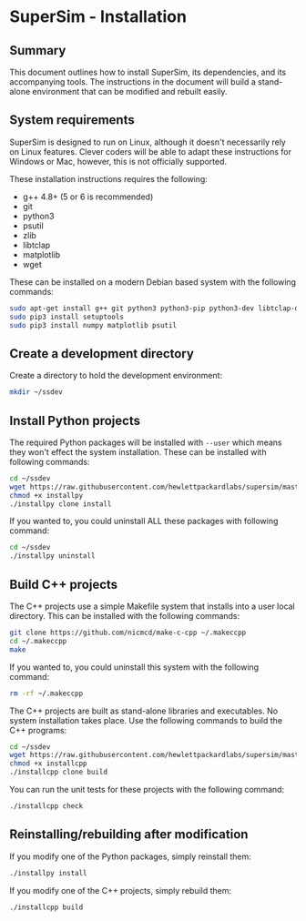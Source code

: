 # SuperSim - Installation

## Summary
This document outlines how to install SuperSim, its dependencies, and its
accompanying tools. The instructions in the document will build a stand-alone
environment that can be modified and rebuilt easily.

## System requirements
SuperSim is designed to run on Linux, although it doesn't necessarily rely
on Linux features. Clever coders will be able to adapt these instructions
for Windows or Mac, however, this is not officially supported.

These installation instructions requires the following:
- g++ 4.8+ (5 or 6 is recommended)
- git
- python3
- psutil
- zlib
- libtclap
- matplotlib
- wget

These can be installed on a modern Debian based system with the following
commands:

``` sh
sudo apt-get install g++ git python3 python3-pip python3-dev libtclap-dev zlib1g-dev wget
sudo pip3 install setuptools
sudo pip3 install numpy matplotlib psutil
```

## Create a development directory
Create a directory to hold the development environment:

``` sh
mkdir ~/ssdev
```

## Install Python projects
The required Python packages will be installed with `--user` which means
they won't effect the system installation. These can be installed with
following commands:

``` sh
cd ~/ssdev
wget https://raw.githubusercontent.com/hewlettpackardlabs/supersim/master/scripts/installpy
chmod +x installpy
./installpy clone install
```

If you wanted to, you could uninstall ALL these packages with following command:

``` sh
cd ~/ssdev
./installpy uninstall
```

## Build C++ projects
The C++ projects use a simple Makefile system that installs into a user local
directory. This can be installed with the following commands:

``` sh
git clone https://github.com/nicmcd/make-c-cpp ~/.makeccpp
cd ~/.makeccpp
make
```

If you wanted to, you could uninstall this system with the following command:

``` sh
rm -rf ~/.makeccpp
```

The C++ projects are built as stand-alone libraries and executables.
No system installation takes place. Use the following commands to build the C++ programs:

``` sh
cd ~/ssdev
wget https://raw.githubusercontent.com/hewlettpackardlabs/supersim/master/scripts/installcpp
chmod +x installcpp
./installcpp clone build
```

You can run the unit tests for these projects with the following command:

``` sh
./installcpp check
```

## Reinstalling/rebuilding after modification
If you modify one of the Python packages, simply reinstall them:

``` sh
./installpy install
```

If you modify one of the C++ projects, simply rebuild them:

``` sh
./installcpp build
```

